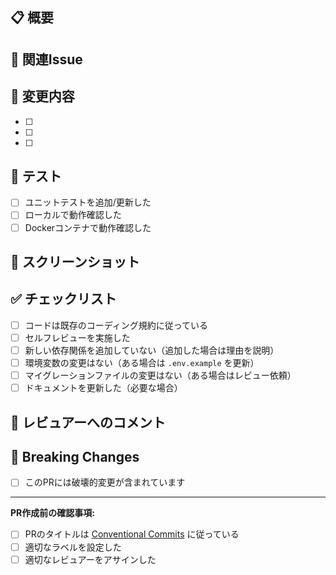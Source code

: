 ## 📋 概要
<!-- このPRで何を変更したか簡潔に説明してください -->

## 🎯 関連Issue
<!-- 関連するIssue番号を記載 例: Fixes #123 -->

## 📝 変更内容
<!-- 主な変更点をリストで記載 -->
- [ ] 
- [ ] 
- [ ] 

## 🧪 テスト
<!-- 実施したテスト内容を記載 -->
- [ ] ユニットテストを追加/更新した
- [ ] ローカルで動作確認した
- [ ] Dockerコンテナで動作確認した

## 📸 スクリーンショット
<!-- UI変更がある場合は、変更前後のスクリーンショットを添付 -->

## ✅ チェックリスト
- [ ] コードは既存のコーディング規約に従っている
- [ ] セルフレビューを実施した
- [ ] 新しい依存関係を追加していない（追加した場合は理由を説明）
- [ ] 環境変数の変更はない（ある場合は `.env.example` を更新）
- [ ] マイグレーションファイルの変更はない（ある場合はレビュー依頼）
- [ ] ドキュメントを更新した（必要な場合）

## 💬 レビュアーへのコメント
<!-- レビュアーに特に見てほしい点や、懸念事項があれば記載 -->

## 🚨 Breaking Changes
<!-- 破壊的変更がある場合は記載 -->
- [ ] このPRには破壊的変更が含まれています

<!-- 破壊的変更の詳細 -->

---

**PR作成前の確認事項:**
- [ ] PRのタイトルは [Conventional Commits](https://www.conventionalcommits.org/) に従っている
- [ ] 適切なラベルを設定した
- [ ] 適切なレビュアーをアサインした